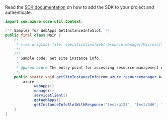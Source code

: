 Read the [SDK documentation](https://github.com/Azure/azure-sdk-for-java/blob/azure-resourcemanager_2.15.0/sdk/resourcemanager/azure-resourcemanager/README.md) on how to add the SDK to your project and authenticate.

```java
import com.azure.core.util.Context;

/** Samples for WebApps GetInstanceInfoSlot. */
public final class Main {
    /*
     * x-ms-original-file: specification/web/resource-manager/Microsoft.Web/stable/2021-03-01/examples/GetSiteInstanceInfo.json
     */
    /**
     * Sample code: Get site instance info.
     *
     * @param azure The entry point for accessing resource management APIs in Azure.
     */
    public static void getSiteInstanceInfo(com.azure.resourcemanager.AzureResourceManager azure) {
        azure
            .webApps()
            .manager()
            .serviceClient()
            .getWebApps()
            .getInstanceInfoSlotWithResponse("testrg123", "tests346", "134987120", "staging", Context.NONE);
    }
}
```
